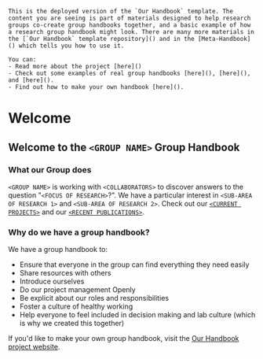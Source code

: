 ```{note}
This is the deployed version of the `Our Handbook` template. The content you are seeing is part of materials designed to help research groups co-create group handbooks together, and a basic example of how a research group handbook might look. There are many more materials in the [`Our Handbook` template repository]() and in the [Meta-Handbook]() which tells you how to use it.

You can:
- Read more about the project [here]()
- Check out some examples of real group handbooks [here](), [here](), and [here]().
- Find out how to make your own handbook [here]().
```

Welcome 
=======
<!--
## Welcome to `Our Handbook` template

Welcome to the `Our Handbook` template book!

`Our Handbook` is a project creating to help research groups co-create group handbooks using [Jupyter Book](https://jupyterbook.org/). We hope research group leaders and members will work together using these resources to:
* build a healthy, inclusive, enjoyable research culture in their group 
* produce the most ethical and rigorous research possible

We have two sets of resources:
* A template handbook on GitHub: The Our Handbook Template. 
   - Ta deployed website version using gh-pages (You are here!)
* Instructions to help make the most of the template, in the form of the Our Handbook user guide book.
-->
## Welcome to the `<GROUP NAME>` Group Handbook

### What our Group does
`<GROUP NAME>` is working with `<COLLABORATORS>` to discover answers to the question "`<FOCUS OF RESEARCH>`?". We have a particular interest in `<SUB-AREA OF RESEARCH 1>` and `<SUB-AREA OF RESEARCH 2>`. Check out our [`<CURRENT PROJECTS>`]() and our [`<RECENT PUBLICATIONS>`]().

<!-- 
TODO:
EXAMPLE MISSION STATEMENT 1:

-->

### Why do we have a group handbook?
<!-- TODO: Choose the reasons that matter to your group and add your own-->

We have a group handbook to:
- Ensure that everyone in the group can find everything they need easily 
- Share resources with others 
- Introduce ourselves
- Do our project management Openly 
- Be explicit about our roles and responsibilities
- Foster a culture of healthy working
- Help everyone to feel included in decision making and lab culture (which is why we created this together)

<!--
Note: We'd appreciate if you kept a link to the Our Handbook project here, to help other people find it)
-->
If you'd like to make your own group handbook, visit the [Our Handbook project website]().